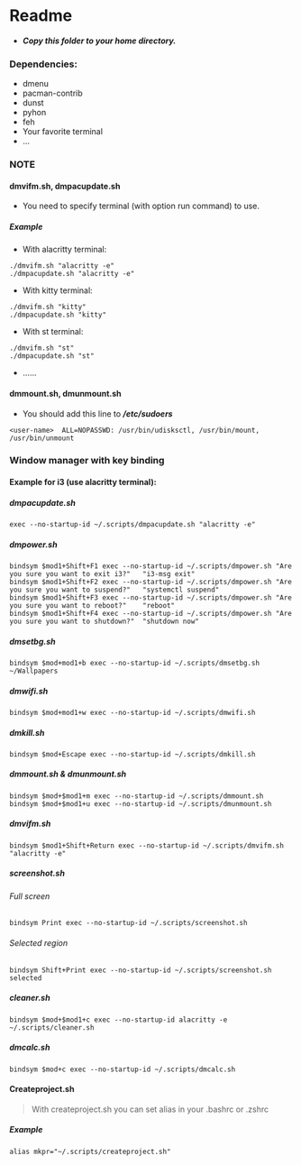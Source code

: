 # Readme

- ***Copy this folder to your home directory.***

### Dependencies:
- dmenu
- pacman-contrib
- dunst
- pyhon
- feh
- Your favorite terminal
- ...

### NOTE
#### dmvifm.sh, dmpacupdate.sh
- You need to specify terminal (with option run command) to use.
##### Example
- With alacritty terminal:
```
./dmvifm.sh "alacritty -e"
./dmpacupdate.sh "alacritty -e"
```
- With kitty terminal:
```
./dmvifm.sh "kitty"
./dmpacupdate.sh "kitty"
```
- With st terminal:
```
./dmvifm.sh "st"
./dmpacupdate.sh "st"
```
- ......

#### dmmount.sh, dmunmount.sh
- You should add this line to ***/etc/sudoers***
```
<user-name>  ALL=NOPASSWD: /usr/bin/udisksctl, /usr/bin/mount, /usr/bin/unmount
```

### Window manager with key binding
#### Example for i3 (use alacritty terminal):

##### dmpacupdate.sh
```
exec --no-startup-id ~/.scripts/dmpacupdate.sh "alacritty -e"
```
##### dmpower.sh
```
bindsym $mod1+Shift+F1 exec --no-startup-id ~/.scripts/dmpower.sh "Are you sure you want to exit i3?"   "i3-msg exit"
bindsym $mod1+Shift+F2 exec --no-startup-id ~/.scripts/dmpower.sh "Are you sure you want to suspend?"   "systemctl suspend"
bindsym $mod1+Shift+F3 exec --no-startup-id ~/.scripts/dmpower.sh "Are you sure you want to reboot?"    "reboot"
bindsym $mod1+Shift+F4 exec --no-startup-id ~/.scripts/dmpower.sh "Are you sure you want to shutdown?"  "shutdown now"
```
##### dmsetbg.sh
```
bindsym $mod+mod1+b exec --no-startup-id ~/.scripts/dmsetbg.sh ~/Wallpapers
```
##### dmwifi.sh
```
bindsym $mod+mod1+w exec --no-startup-id ~/.scripts/dmwifi.sh
```
##### dmkill.sh
```
bindsym $mod+Escape exec --no-startup-id ~/.scripts/dmkill.sh
```
##### dmmount.sh & dmunmount.sh
```
bindsym $mod+$mod1+m exec --no-startup-id ~/.scripts/dmmount.sh
bindsym $mod+$mod1+u exec --no-startup-id ~/.scripts/dmunmount.sh
```
##### dmvifm.sh
```
bindsym $mod1+Shift+Return exec --no-startup-id ~/.scripts/dmvifm.sh "alacritty -e"
```
##### screenshot.sh
###### Full screen
```
bindsym Print exec --no-startup-id ~/.scripts/screenshot.sh
```
###### Selected region
```
bindsym Shift+Print exec --no-startup-id ~/.scripts/screenshot.sh selected
```
##### cleaner.sh
```
bindsym $mod+$mod1+c exec --no-startup-id alacritty -e ~/.scripts/cleaner.sh
```
##### dmcalc.sh
```
bindsym $mod+c exec --no-startup-id ~/.scripts/dmcalc.sh
```

#### Createproject.sh
> With createproject.sh you can set alias in your .bashrc or .zshrc
##### Example
```
alias mkpr="~/.scripts/createproject.sh"
```
